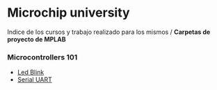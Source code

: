 # Microchip university

Indice de los cursos y trabajo realizado para los mismos /
**Carpetas de proyecto de MPLAB**

### Microcontrollers 101
- [Led Blink](/Microchip-University/Microcontrollers%20101/Led-Blink.X/)
- [Serial UART](/Microchip-University/Microcontrollers%20101/UART-led.X/)